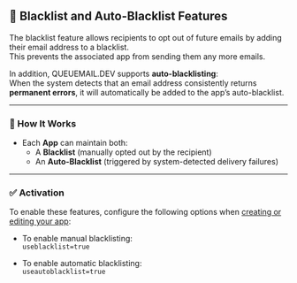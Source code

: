 ## 🛑 Blacklist and Auto-Blacklist Features

The blacklist feature allows recipients to opt out of future emails by adding their email address to a blacklist.  
This prevents the associated app from sending them any more emails.

In addition, QUEUEMAIL.DEV supports **auto-blacklisting**:  
When the system detects that an email address consistently returns **permanent errors**, it will automatically be added to the app’s auto-blacklist.

---

### 📌 How It Works

- Each **App** can maintain both:
  - A **Blacklist** (manually opted out by the recipient)
  - An **Auto-Blacklist** (triggered by system-detected delivery failures)

---

### ✅ Activation

To enable these features, configure the following options when [creating or editing your app](api-apps.md):

- To enable manual blacklisting:  
  `useblacklist=true`

- To enable automatic blacklisting:  
  `useautoblacklist=true`
